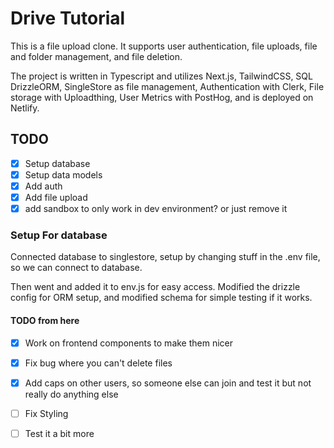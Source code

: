 # Drive Tutorial

This is a file upload clone. It supports user authentication, file uploads, file and folder management, and file deletion.

The project is written in Typescript and utilizes Next.js, TailwindCSS, SQL DrizzleORM, SingleStore as file management, Authentication with Clerk, File storage with Uploadthing, User Metrics with PostHog, and is deployed on Netlify.

## TODO
- [x] Setup database
- [x] Setup data models
- [x] Add auth
- [x] Add file upload
- [x] add sandbox to only work in dev environment? or just remove it

### Setup For database
Connected database to singlestore, setup by changing stuff in the .env file, so we can connect to database.

Then went and added it to env.js for easy access. Modified the drizzle config for ORM setup, and modified schema for simple testing if it works.

#### TODO from here
- [x] Work on frontend components to make them nicer
- [x] Fix bug where you can't delete files
- [x] Add caps on other users, so someone else can join and test it but not really do anything else
- [ ] Fix Styling
- [ ] Test it a bit more

